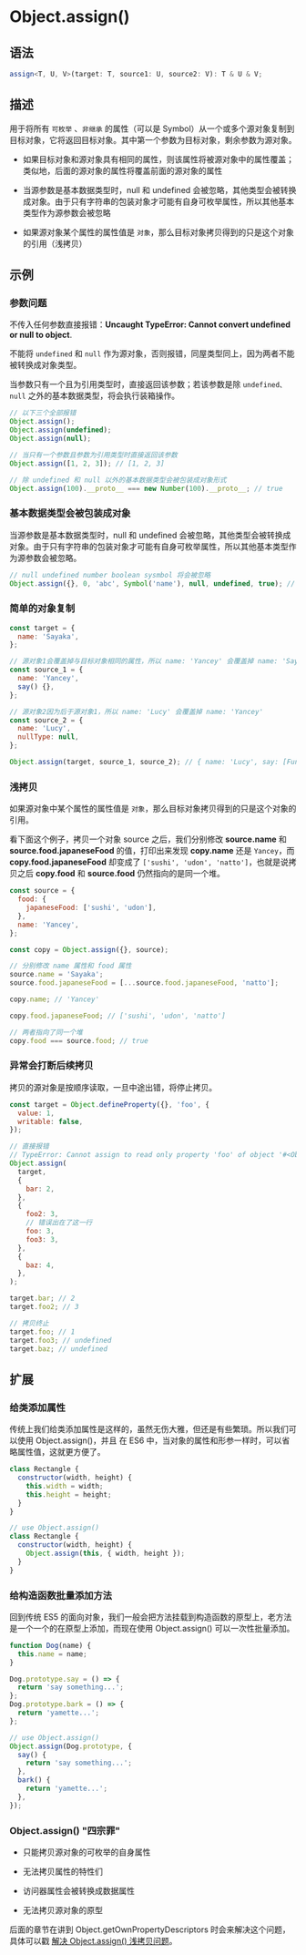 # Object.assign() <Badge text="ES6"/>

## 语法

```ts
assign<T, U, V>(target: T, source1: U, source2: V): T & U & V;
```

## 描述

用于将所有 `可枚举` 、`非继承` 的属性（可以是 Symbol）从一个或多个源对象复制到目标对象，它将返回目标对象。其中第一个参数为目标对象，剩余参数为源对象。

- 如果目标对象和源对象具有相同的属性，则该属性将被源对象中的属性覆盖；类似地，后面的源对象的属性将覆盖前面的源对象的属性

- 当源参数是基本数据类型时，null 和 undefined 会被忽略，其他类型会被转换成对象。由于只有字符串的包装对象才可能有自身可枚举属性，所以其他基本类型作为源参数会被忽略

- 如果源对象某个属性的属性值是 `对象`，那么目标对象拷贝得到的只是这个对象的引用（浅拷贝）

## 示例

### 参数问题

不传入任何参数直接报错：**Uncaught TypeError: Cannot convert undefined or null to object**.

不能将 `undefined` 和 `null` 作为源对象，否则报错，同屋类型同上，因为两者不能被转换成对象类型。

当参数只有一个且为引用类型时，直接返回该参数；若该参数是除 `undefined、null` 之外的基本数据类型，将会执行装箱操作。

```js
// 以下三个全部报错
Object.assign();
Object.assign(undefined);
Object.assign(null);

// 当只有一个参数且参数为引用类型时直接返回该参数
Object.assign([1, 2, 3]); // [1, 2, 3]

// 除 undefined 和 null 以外的基本数据类型会被包装成对象形式
Object.assign(100).__proto__ === new Number(100).__proto__; // true
```

### 基本数据类型会被包装成对象

当源参数是基本数据类型时，null 和 undefined 会被忽略，其他类型会被转换成对象。由于只有字符串的包装对象才可能有自身可枚举属性，所以其他基本类型作为源参数会被忽略。

```js
// null undefined number boolean sysmbol 将会被忽略
Object.assign({}, 0, 'abc', Symbol('name'), null, undefined, true); // { '0': 'a', '1': 'b', '2': 'c' }
```

### 简单的对象复制

```js
const target = {
  name: 'Sayaka',
};

// 源对象1会覆盖掉与目标对象相同的属性，所以 name: 'Yancey' 会覆盖掉 name: 'Sayaka'
const source_1 = {
  name: 'Yancey',
  say() {},
};

// 源对象2因为后于源对象1，所以 name: 'Lucy' 会覆盖掉 name: 'Yancey'
const source_2 = {
  name: 'Lucy',
  nullType: null,
};

Object.assign(target, source_1, source_2); // { name: 'Lucy', say: [Function: say], nullType: null }
```

### 浅拷贝

如果源对象中某个属性的属性值是 `对象`，那么目标对象拷贝得到的只是这个对象的引用。

看下面这个例子，拷贝一个对象 source 之后，我们分别修改 **source.name** 和 **source.food.japaneseFood** 的值，打印出来发现 **copy.name** 还是 `Yancey`，而 **copy.food.japaneseFood** 却变成了 `['sushi', 'udon', 'natto']`，也就是说拷贝之后 **copy.food** 和 **source.food** 仍然指向的是同一个堆。

```js
const source = {
  food: {
    japaneseFood: ['sushi', 'udon'],
  },
  name: 'Yancey',
};

const copy = Object.assign({}, source);

// 分别修改 name 属性和 food 属性
source.name = 'Sayaka';
source.food.japaneseFood = [...source.food.japaneseFood, 'natto'];

copy.name; // 'Yancey'

copy.food.japaneseFood; // ['sushi', 'udon', 'natto']

// 两者指向了同一个堆
copy.food === source.food; // true
```

### 异常会打断后续拷贝

拷贝的源对象是按顺序读取，一旦中途出错，将停止拷贝。

```js
const target = Object.defineProperty({}, 'foo', {
  value: 1,
  writable: false,
});

// 直接报错
// TypeError: Cannot assign to read only property 'foo' of object '#<Object>'
Object.assign(
  target,
  {
    bar: 2,
  },
  {
    foo2: 3,
    // 错误出在了这一行
    foo: 3,
    foo3: 3,
  },
  {
    baz: 4,
  },
);

target.bar; // 2
target.foo2; // 3

// 拷贝终止
target.foo; // 1
target.foo3; // undefined
target.baz; // undefined
```

## 扩展

### 给类添加属性

传统上我们给类添加属性是这样的，虽然无伤大雅，但还是有些繁琐。所以我们可以使用 Object.assign()，并且 在 ES6 中，当对象的属性和形参一样时，可以省略属性值，这就更方便了。

```js
class Rectangle {
  constructor(width, height) {
    this.width = width;
    this.height = height;
  }
}

// use Object.assign()
class Rectangle {
  constructor(width, height) {
    Object.assign(this, { width, height });
  }
}
```

### 给构造函数批量添加方法

回到传统 ES5 的面向对象，我们一般会把方法挂载到构造函数的原型上，老方法是一个一个的在原型上添加，而现在使用 Object.assign() 可以一次性批量添加。

```js
function Dog(name) {
  this.name = name;
}

Dog.prototype.say = () => {
  return 'say something...';
};
Dog.prototype.bark = () => {
  return 'yamette...';
};

// use Object.assign()
Object.assign(Dog.prototype, {
  say() {
    return 'say something...';
  },
  bark() {
    return 'yamette...';
  },
});
```

### Object.assign() "四宗罪"

- 只能拷贝源对象的可枚举的自身属性

- 无法拷贝属性的特性们

- 访问器属性会被转换成数据属性

- 无法拷贝源对象的原型

后面的章节在讲到 Object.getOwnPropertyDescriptors 时会来解决这个问题，具体可以戳 [解决 Object.assign() 浅拷贝问题](/ECMAScript/Object/Object.getOwnPropertyDescriptors.html#解决-object-assign-浅拷贝问题)。
